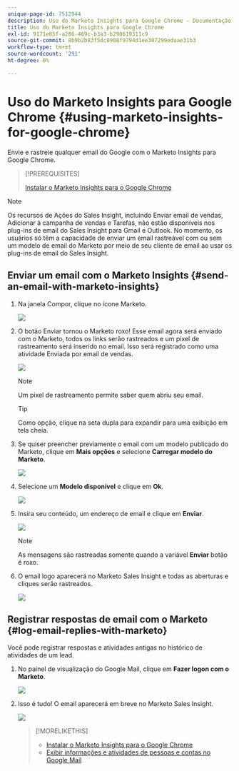 ```yaml
---
unique-page-id: 7512944
description: Uso do Marketo Insights para Google Chrome - Documentação do Marketo - Documentação do produto
title: Uso do Marketo Insights para Google Chrome
exl-id: 9171e85f-a286-469c-b3a3-b290619311c9
source-git-commit: 8b9b2b83f5dc8908f9794d1ee387299edaae31b3
workflow-type: tm+mt
source-wordcount: '291'
ht-degree: 0%

---
```


# Uso do Marketo Insights para Google Chrome {#using-marketo-insights-for-google-chrome}

Envie e rastreie qualquer email do Google com o Marketo Insights para Google Chrome.

>[!PREREQUISITES]
>
>[Instalar o Marketo Insights para o Google Chrome](/help/marketo/product-docs/marketo-sales-insight/msi-chrome-plugin/install-marketo-insights-for-google-chrome.md)

>[!NOTE]
>
>Os recursos de Ações do Sales Insight, incluindo Enviar email de vendas, Adicionar à campanha de vendas e Tarefas, não estão disponíveis nos plug-ins de email do Sales Insight para Gmail e Outlook. No momento, os usuários só têm a capacidade de enviar um email rastreável com ou sem um modelo de email do Marketo por meio de seu cliente de email ao usar os plug-ins de email do Sales Insight.

## Enviar um email com o Marketo Insights {#send-an-email-with-marketo-insights}

1. Na janela Compor, clique no ícone Marketo.

   ![](assets/image2015-10-5-14-3a57-3a53.png)

1. O botão Enviar tornou o Marketo roxo! Esse email agora será enviado com o Marketo, todos os links serão rastreados e um pixel de rastreamento será inserido no email. Isso será registrado como uma atividade Enviada por email de vendas.

   ![](assets/image2015-10-5-15-3a2-3a21.png)

   >[!NOTE]
   >
   >Um pixel de rastreamento permite saber quem abriu seu email.

   >[!TIP]
   >
   >Como opção, clique na seta dupla para expandir para uma exibição em tela cheia.

1. Se quiser preencher previamente o email com um modelo publicado do Marketo, clique em **Mais opções** e selecione **Carregar modelo do Marketo**.

   ![](assets/image2015-10-5-15-3a6-3a50.png)

1. Selecione um **Modelo disponível** e clique em **Ok**.

   ![](assets/image2015-10-5-15-3a11-3a44.png)

1. Insira seu conteúdo, um endereço de email e clique em **Enviar**.

   ![](assets/image2015-10-6-14-3a37-3a32.png)

   >[!NOTE]
   >
   >As mensagens são rastreadas somente quando a variável **Enviar** botão é roxo.

1. O email logo aparecerá no Marketo Sales Insight e todas as aberturas e cliques serão rastreados.

   ![](assets/image2015-4-23-16-3a59-3a43.png)

## Registrar respostas de email com o Marketo {#log-email-replies-with-marketo}

Você pode registrar respostas e atividades antigas no histórico de atividades de um lead.

1. No painel de visualização do Google Mail, clique em **Fazer logon com o Marketo**.

   ![](assets/image2015-4-23-17-3a0-3a42.png)

1. Isso é tudo! O email aparecerá em breve no Marketo Sales Insight.

   ![](assets/image2015-4-23-17-3a1-3a26.png)

   >[!MORELIKETHIS]
   >
   >* [Instalar o Marketo Insights para o Google Chrome](/help/marketo/product-docs/marketo-sales-insight/msi-chrome-plugin/install-marketo-insights-for-google-chrome.md)
   >* [Exibir informações e atividades de pessoas e contas no Google Mail](/help/marketo/product-docs/marketo-sales-insight/msi-chrome-plugin/view-person-and-account-information-and-activities-in-google-mail.md)
